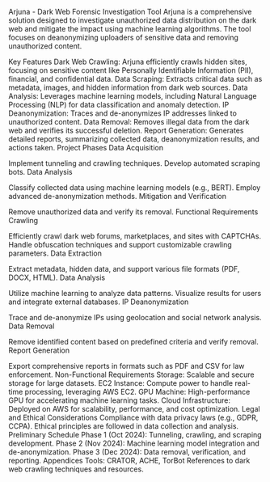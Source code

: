 Arjuna - Dark Web Forensic Investigation Tool
Arjuna is a comprehensive solution designed to investigate unauthorized data distribution on the dark web and mitigate the impact using machine learning algorithms. The tool focuses on deanonymizing uploaders of sensitive data and removing unauthorized content.

Key Features
Dark Web Crawling: Arjuna efficiently crawls hidden sites, focusing on sensitive content like Personally Identifiable Information (PII), financial, and confidential data.
Data Scraping: Extracts critical data such as metadata, images, and hidden information from dark web sources.
Data Analysis: Leverages machine learning models, including Natural Language Processing (NLP) for data classification and anomaly detection.
IP Deanonymization: Traces and de-anonymizes IP addresses linked to unauthorized content.
Data Removal: Removes illegal data from the dark web and verifies its successful deletion.
Report Generation: Generates detailed reports, summarizing collected data, deanonymization results, and actions taken.
Project Phases
Data Acquisition

Implement tunneling and crawling techniques.
Develop automated scraping bots.
Data Analysis

Classify collected data using machine learning models (e.g., BERT).
Employ advanced de-anonymization methods.
Mitigation and Verification

Remove unauthorized data and verify its removal.
Functional Requirements
Crawling

Efficiently crawl dark web forums, marketplaces, and sites with CAPTCHAs.
Handle obfuscation techniques and support customizable crawling parameters.
Data Extraction

Extract metadata, hidden data, and support various file formats (PDF, DOCX, HTML).
Data Analysis

Utilize machine learning to analyze data patterns.
Visualize results for users and integrate external databases.
IP Deanonymization

Trace and de-anonymize IPs using geolocation and social network analysis.
Data Removal

Remove identified content based on predefined criteria and verify removal.
Report Generation

Export comprehensive reports in formats such as PDF and CSV for law enforcement.
Non-Functional Requirements
Storage: Scalable and secure storage for large datasets.
EC2 Instance: Compute power to handle real-time processing, leveraging AWS EC2.
GPU Machine: High-performance GPU for accelerating machine learning tasks.
Cloud Infrastructure: Deployed on AWS for scalability, performance, and cost optimization.
Legal and Ethical Considerations
Compliance with data privacy laws (e.g., GDPR, CCPA).
Ethical principles are followed in data collection and analysis.
Preliminary Schedule
Phase 1 (Oct 2024): Tunneling, crawling, and scraping development.
Phase 2 (Nov 2024): Machine learning model integration and de-anonymization.
Phase 3 (Dec 2024): Data removal, verification, and reporting.
Appendices
Tools: CRATOR, ACHE, TorBot
References to dark web crawling techniques and resources.
